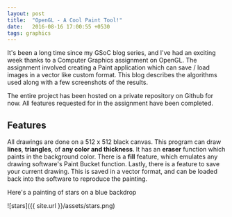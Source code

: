 ```yaml
---
layout: post
title:  "OpenGL - A Cool Paint Tool!"
date:   2016-08-16 17:00:55 +0530
tags: graphics
---
```


It's been a long time since my GSoC blog series, and I've had an exciting week thanks to a Computer Graphics assignment on OpenGL. The assignment involved creating a Paint application which can save / load images in a vector like custom format. This blog describes the algorithms used along with a few screenshots of the results.

The entire project has been hosted on a private repository on Github for now. All features requested for in the assignment have been completed.

## Features

All drawings are done on a 512 x 512 black canvas.
This program can draw **lines**, **triangles**, of **any color and thickness**. It has an **eraser** function which paints in the background color. There is a **fill** feature, which emulates any drawing software's Paint Bucket function. Lastly, there is a feature to save your current drawing. This is saved in a vector format, and can be loaded back into the software to reproduce the painting.

Here's a painting of stars on a blue backdrop

![stars]({{ site.url }}/assets/stars.png)

